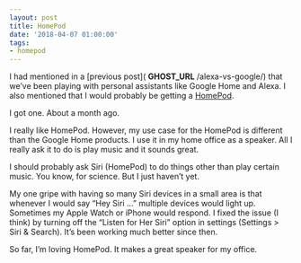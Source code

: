 ```yaml
---
layout: post
title: HomePod
date: '2018-04-07 01:00:00'
tags:
- homepod
---
```


I had mentioned in a [previous post]( __GHOST_URL__ /alexa-vs-google/) that we’ve been playing with personal assistants like Google Home and Alexa. I also mentioned that I would probably be getting a [HomePod](https://www.apple.com/homepod/).

I got one. About a month ago.

I really like HomePod. However, my use case for the HomePod is different than the Google Home products. I use it in my home office as a speaker. All I really ask it to do is play music and it sounds great.

I should probably ask Siri (HomePod) to do things other than play certain music. You know, for science. But I just haven’t yet.

My one gripe with having so many Siri devices in a small area is that whenever I would say “Hey Siri …” multiple devices would light up. Sometimes my Apple Watch or iPhone would respond. I fixed the issue (I think) by turning off the “Listen for Her Siri” option in settings (Settings \> Siri & Search). It’s been working much better since then.

So far, I’m loving HomePod. It makes a great speaker for my office.

